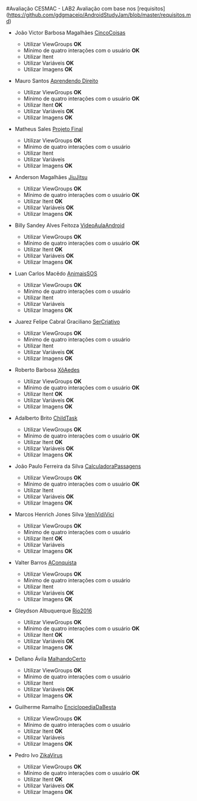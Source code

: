 #Avaliação CESMAC - LAB2
Avaliação com base nos [requisitos] (https://github.com/gdgmaceio/AndroidStudyJam/blob/master/requisitos.md) 

* João Victor Barbosa Magalhães [CincoCoisas](https://github.com/JVictorBM/androidstudyjam)
    * Utilizar ViewGroups **OK**
    * Mínimo de quatro interações com o usuário **OK**
    * Utilizar Itent
    * Utilizar Variáveis **OK**
    * Utilizar Imagens **OK**
	
	
* Mauro Santos [Aprendendo Direito](https://github.com/maurodenison/androidstudyjams)
    * Utilizar ViewGroups **OK**
    * Mínimo de quatro interações com o usuário **OK**
    * Utilizar Itent **OK**
    * Utilizar Variáveis **OK**
    * Utilizar Imagens **OK**


* Matheus Sales [Projeto Final](https://github.com/msales01/ProjetoStudyJam)
    * Utilizar ViewGroups **OK**
    * Mínimo de quatro interações com o usuário
    * Utilizar Itent
    * Utilizar Variáveis
    * Utilizar Imagens **OK**

	
* Anderson Magalhães [JiuJitsu](https://github.com/oandersonbm/android5)
    * Utilizar ViewGroups **OK**
    * Mínimo de quatro interações com o usuário **OK**
    * Utilizar Itent **OK**
    * Utilizar Variáveis **OK**
    * Utilizar Imagens **OK**
	
* Billy Sandey Alves Feitoza [VideoAulaAndroid](https://github.com/billysandey/VideoAulaAndroid)
    * Utilizar ViewGroups **OK**
    * Mínimo de quatro interações com o usuário **OK**
    * Utilizar Itent **OK**
    * Utilizar Variáveis **OK**
    * Utilizar Imagens **OK**
    
* Luan Carlos Macêdo [AnimaisSOS](https://drive.google.com/file/d/0B4lwIyJCMux9MEZvUk1TdWZfMlk/view?usp=sharing)
    * Utilizar ViewGroups **OK**
    * Mínimo de quatro interações com o usuário
    * Utilizar Itent
    * Utilizar Variáveis
    * Utilizar Imagens **OK**

* Juarez Felipe Cabral Graciliano [SerCriativo](https://github.com/cabralfelipe00/5-maneiras-de-ser-criativo)
    * Utilizar ViewGroups **OK**
    * Mínimo de quatro interações com o usuário
    * Utilizar Itent
    * Utilizar Variáveis **OK**
    * Utilizar Imagens **OK**

* Roberto Barbosa [XôAedes](https://github.com/barbosaroberto/xoAedes)
    * Utilizar ViewGroups **OK**
    * Mínimo de quatro interações com o usuário **OK**
    * Utilizar Itent **OK**
    * Utilizar Variáveis **OK**
    * Utilizar Imagens **OK**

* Adalberto Brito [ChildTask](https://github.com/betobrito/androidstudyjam)
    * Utilizar ViewGroups **OK**
    * Mínimo de quatro interações com o usuário **OK**
    * Utilizar Itent **OK**
    * Utilizar Variáveis **OK**
    * Utilizar Imagens **OK**

* João Paulo Ferreira da Silva [CalculadoraPassagens](https://github.com/jprox000/AndroidStudyJams---Projeto-Final---Calculadora-de-Passagens)
    * Utilizar ViewGroups **OK**
    * Mínimo de quatro interações com o usuário **OK**
    * Utilizar Itent
    * Utilizar Variáveis **OK**
    * Utilizar Imagens **OK**

* Marcos Henrich Jones Silva [VeniVidiVici](https://github.com/JonesRoga/VeniVidiViciProject)
    * Utilizar ViewGroups **OK**
    * Mínimo de quatro interações com o usuário
    * Utilizar Itent **OK**
    * Utilizar Variáveis
    * Utilizar Imagens **OK**

* Valter Barros [AConquista](https://github.com/thevalter/AConquista)
    * Utilizar ViewGroups **OK**
    * Mínimo de quatro interações com o usuário
    * Utilizar Itent
    * Utilizar Variáveis **OK**
    * Utilizar Imagens **OK**

* Gleydson Albuquerque [Rio2016](https://github.com/Gleydson07/rio2016)
    * Utilizar ViewGroups **OK**
    * Mínimo de quatro interações com o usuário **OK**
    * Utilizar Itent **OK**
    * Utilizar Variáveis **OK**
    * Utilizar Imagens **OK**

* Dellano Ávila [MalhandoCerto](https://github.com/dellanoavila/MalhandoCerto)
    * Utilizar ViewGroups **OK**
    * Mínimo de quatro interações com o usuário
    * Utilizar Itent 
    * Utilizar Variáveis **OK**
    * Utilizar Imagens **OK**

* Guilherme Ramalho [EnciclopediaDaBesta](https://github.com/guilherme-ramalho/enciclopediadabesta)
    * Utilizar ViewGroups **OK**
    * Mínimo de quatro interações com o usuário
    * Utilizar Itent **OK**
    * Utilizar Variáveis
    * Utilizar Imagens **OK**

* Pedro Ivo [ZikaVirus](https://github.com/pedroasantos12/ZikaVirus)
    * Utilizar ViewGroups **OK**
    * Mínimo de quatro interações com o usuário **OK**
    * Utilizar Itent **OK**
    * Utilizar Variáveis **OK**
    * Utilizar Imagens **OK**
